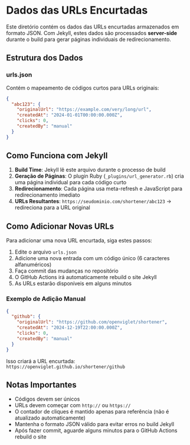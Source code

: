 # Dados das URLs Encurtadas

Este diretório contém os dados das URLs encurtadas armazenados em formato JSON. Com Jekyll, estes dados são processados **server-side** durante o build para gerar páginas individuais de redirecionamento.

## Estrutura dos Dados

### urls.json
Contém o mapeamento de códigos curtos para URLs originais:

```json
{
  "abc123": {
    "originalUrl": "https://example.com/very/long/url",
    "createdAt": "2024-01-01T00:00:00.000Z",
    "clicks": 0,
    "createdBy": "manual"
  }
}
```

## Como Funciona com Jekyll

1. **Build Time**: Jekyll lê este arquivo durante o processo de build
2. **Geração de Páginas**: O plugin Ruby (`_plugins/url_generator.rb`) cria uma página individual para cada código curto
3. **Redirecionamento**: Cada página usa meta-refresh e JavaScript para redirecionamento imediato
4. **URLs Resultantes**: `https://seudominio.com/shortener/abc123` → redireciona para a URL original

## Como Adicionar Novas URLs

Para adicionar uma nova URL encurtada, siga estes passos:

1. Edite o arquivo `urls.json`
2. Adicione uma nova entrada com um código único (6 caracteres alfanuméricos)
3. Faça commit das mudanças no repositório
4. O GitHub Actions irá automaticamente rebuild o site Jekyll
5. As URLs estarão disponíveis em alguns minutos

### Exemplo de Adição Manual

```json
{
  "github": {
    "originalUrl": "https://github.com/openviglet/shortener",
    "createdAt": "2024-12-19T22:00:00.000Z",
    "clicks": 0,
    "createdBy": "manual"
  }
}
```

Isso criará a URL encurtada: `https://openviglet.github.io/shortener/github`

## Notas Importantes

- Códigos devem ser únicos
- URLs devem começar com `http://` ou `https://`
- O contador de cliques é mantido apenas para referência (não é atualizado automaticamente)
- Mantenha o formato JSON válido para evitar erros no build Jekyll
- Após fazer commit, aguarde alguns minutos para o GitHub Actions rebuild o site